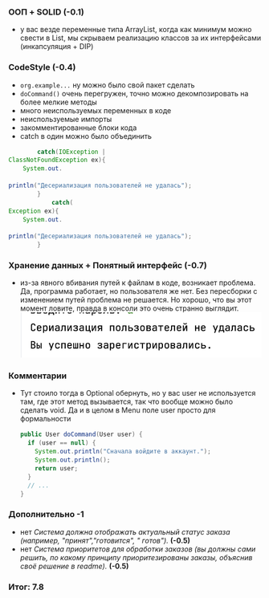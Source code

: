 ### ООП + SOLID (-0.1)

- у вас везде переменные типа ArrayList, когда как минимум можно свести в List, мы скрываем
  реализацию классов за их интерфейсами (инкапсуляция + DIP)

### CodeStyle (-0.4)

- `org.example...` ну можно было свой пакет сделать
- `doCommand()` очень перегружен, точно можно декомпозировать на более мелкие методы
- много неиспользуемых переменных в коде
- неиспользуемые импорты
- закомментированные блоки кода
- catch в один можно было объединить

```java
        catch(IOException |
ClassNotFoundException ex){
    System.out.

println("Десериализация пользователей не удалась");
        }
            catch(
Exception ex){
    System.out.

println("Десериализация пользователей не удалась");
        }
```

### Хранение данных + Понятный интерфейс (-0.7)

- из-за явного вбивания путей к файлам в коде, возникает проблема. Да, программа работает, но
  пользователя же нет. Без пересборки с изменением путей проблема не решается. Но хорошо, что вы
  этот момент ловите, правда в консоли это очень странно выглядит.
  ![Tyan_Pavel_FileError.png](img%2FTyan_Pavel_FileError.png)

### Комментарии

- Тут стоило тогда в Optional обернуть, но у вас user не используется там, где этот метод
  вызывается, так что вообще можно было сделать void. Да и в целом в Menu поле
  user просто для формальности
  ```java
  public User doCommand(User user) {
    if (user == null) {
      System.out.println("Сначала войдите в аккаунт.");
      System.out.println();
      return user;
    }
    // ...
  }
    ```

### Дополнительно -1

- нет *Система должна отображать актуальный статус заказа (например, "принят","готовится", "
  готов").* **(-0.5)**
- нет *Система приоритетов для обработки заказов (вы должны сами решить, по какому принципу
  приоритезированы заказы, объяснив своё решение в readme).* **(-0.5)**

### Итог: 7.8
